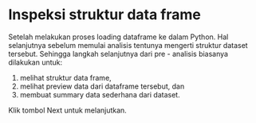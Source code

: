 # Inspeksi struktur data frame

Setelah melakukan proses loading dataframe ke dalam Python. Hal selanjutnya sebelum memulai analisis tentunya mengerti struktur dataset tersebut. Sehingga langkah selanjutnya dari pre - analisis biasanya dilakukan untuk:
1. melihat struktur data frame,
2. melihat preview data dari dataframe tersebut, dan
3. membuat summary data sederhana dari dataset.

Klik tombol Next untuk melanjutkan.
